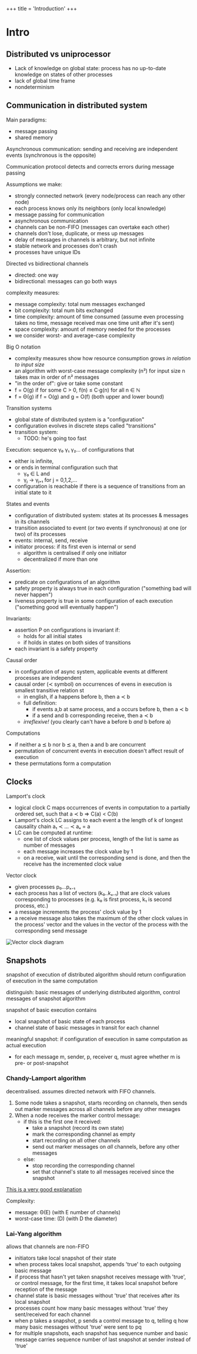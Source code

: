 +++
title = 'Introduction'
+++

# Intro
## Distributed vs uniprocessor
- Lack of knowledge on global state: process has no up-to-date knowledge on states of other processes
- lack of global time frame
- nondeterminism

## Communication in distributed system
Main paradigms:
- message passing
- shared memory

Asynchronous communication: sending and receiving are independent events (synchronous is the opposite)

Communication protocol detects and corrects errors during message passing

Assumptions we make:
- strongly connected network (every node/process can reach any other node)
- each process knows only its neighbors (only local knowledge)
- message passing for communication
- asynchronous communication
- channels can be non-FIFO (messages can overtake each other)
- channels don't lose, duplicate, or mess up messages
- delay of messages in channels is arbitrary, but not infinite
- stable network and processes don't crash
- processes have unique IDs

Directed vs bidirectional channels
- directed: one way
- bidirectional: messages can go both ways

complexity measures:
- message complexity: total num messages exchanged
- bit complexity: total num bits exchanged
- time complexity: amount of time consumed (assume even processing takes no time, message received max one time unit after it's sent)
- space complexity: amount of memory needed for the processes
- we consider worst- and average-case complexity

Big O notation
- complexity measures show how resource consumption grows _in relation to input size_
- an algorithm with worst-case message complexity (n²) for input size n takes max in order of n² messages
- "in the order of": give or take some constant
- f = O(g) if for some C > 0, f(n) ≤ C·g(n) for all n ∈ ℕ
- f = Θ(g) if f = O(g) and g = O(f) (both upper and lower bound)

Transition systems
- global state of distributed system is a "configuration"
- configuration evolves in discrete steps called "transitions"
- transition system:
     - TODO: he's going too fast

Execution: sequence γ₀ γ₁ γ₂... of configurations that
- either is infinite,
- or ends in terminal configuration such that
    - γ₀ ∈ L and
    - γⱼ → γⱼ₊₁ for j = 0,1,2,...
- configuration is reachable if there is a sequence of transitions from an initial state to it

States and events
- configuration of distributed system: states at its processes & messages in its channels
- transition associated to event (or two events if synchronous) at one (or two) of its processes
- events: internal, send, receive
- initiator process: if its first even is internal or send
    - algorithm is centralised if only one initiator
    - decentralized if more than one

Assertion:
- predicate on configurations of an algorithm
- safety property is always true in each configuration ("something bad will never happen")
- liveness property is true in some configuration of each execution ("something good will eventually happen")

Invariants:
- assertion P on configurations is invariant if:
    - holds for all initial states
    - if holds in states on both sides of transitions
- each invariant is a safety property

Causal order
- in configuration of async system, applicable events at different processes are independent
- causal order (≺ symbol) on occurrences of evens in execution is smallest transitive relation st
    - in english, if a happens before b, then a ≺ b
    - full definition:
        - if events a,b at same process, and a occurs before b, then a ≺ b
        - if a send and b corresponding receive, then a ≺ b
    - _irreflexive!_ (you clearly can't have a before b _and_ b before a)

Computations
- if neither a ⪯ b nor b ⪯ a, then a and b are concurrent
- permutation of concurrent events in execution doesn't affect result of execution
- these permutations form a computation

## Clocks
Lamport's clock
- logical clock C maps occurrences of events in computation to a partially ordered set, such that a ≺ b ⇒ C(a) < C(b)
- Lamport's clock LC assigns to each event a the length of k of longest causality chain a₁ ≺ ... ≺ aₓ = a
- LC can be computed at runtime:
    - one list of clock values per process, length of the list is same as number of messages
    - each message increases the clock value by 1
    - on a receive, wait until the corresponding send is done, and then the receive has the incremented clock value

Vector clock
- given processes p₀...pₓ₋₁
- each process has a list of vectors (k₀..kₓ₋₁) that are clock values corresponding to processes (e.g. k₀ is first process, k₁ is second process, etc.)
- a message increments the process' clock value by 1
- a receive message also takes the maximum of the other clock values in the process' vector and the values in the vector of the process with the corresponding send message

![Vector clock diagram](vector-clock.png)

## Snapshots
snapshot of execution of distributed algorithm should return configuration of execution in the same computation

distinguish: basic messages of underlying distributed algorithm, control messages of snapshot algorithm

snapshot of basic execution contains
- local snapshot of basic state of each process
- channel state of basic messages in transit for each channel

meaningful snapshot: if configuration of execution in same computation as actual execution
- for each message m, sender, p, receiver q, must agree whether m is pre- or post-snapshot

### Chandy-Lamport algorithm
decentralised.
assumes directed network with FIFO channels.

1. Some node takes a snapshot, starts recording on channels, then sends out marker messages across all channels before any other mesages
2. When a node receives the marker control message:
    - if this is the first one it received:
        - take a snapshot (record its own state)
        - mark the corresponding channel as empty
        - start recording on all other channels
        - send out marker messages on _all_ channels, before any other messages
    - else:
        - stop recording the corresponding channel
        - set that channel's state to all messages received since the snapshot

[This is a very good explanation](http://composition.al/blog/2019/04/26/an-example-run-of-the-chandy-lamport-snapshot-algorithm/)

Complexity:
- message: Θ(E) (with E number of channels)
- worst-case time: (D) (with D the diameter)

### Lai-Yang algorithm
allows that channels are non-FIFO

- initiators take local snapshot of their state
- when process takes local snapshot, appends 'true' to each outgoing basic message
- if process that hasn't yet taken snapshot receives message with 'true', or control message, for the first time, it takes local snapshot before reception of the message
- channel state is basic messages without 'true' that receives after its local snapshot
- processes count how many basic messages without 'true' they sent/received for each channel
- when p takes a snapshot, p sends a control message to q, telling q how many basic messages without 'true' were sent to pq
- for multiple snapshots, each snapshot has sequence number and basic message carries sequence number of last snapshot at sender instead of 'true'
